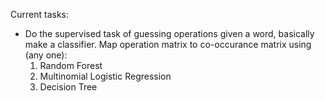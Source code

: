 Current tasks:
*  Do the supervised task of guessing operations given a word, basically make a classifier.
    Map operation matrix to co-occurance matrix using (any one):
    1. Random Forest
    2. Multinomial Logistic Regression
    3. Decision Tree
